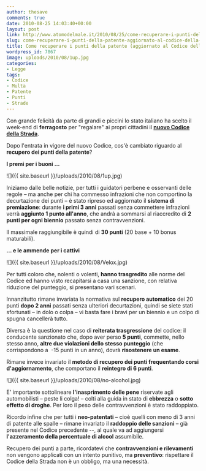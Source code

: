 ```yaml
---
author: thesave
comments: true
date: 2010-08-25 14:03:40+00:00
layout: post
link: http://www.atomodelmale.it/2010/08/25/come-recuperare-i-punti-della-patente-aggiornato-al-codice-della-strada-2010/
slug: come-recuperare-i-punti-della-patente-aggiornato-al-codice-della-strada-2010
title: Come recuperare i punti della patente (aggiornato al Codice della Strada 2010)
wordpress_id: 7867
image: uploads/2010/08/1up.jpg
categories:
- Legge
tags:
- Codice
- Multa
- Patente
- Punti
- Strade
---
```


Con grande felicità da parte di grandi e piccini lo stato italiano ha scelto il week-end di **ferragosto** per "regalare" ai propri cittadini il **[nuovo Codice della Strada](/2010/05/09/nuovo-codice-della-strada-2010-ecco-le-principali-novita-dalla-patente-a-ore-alla-multa-a-rate/)**.

Dopo l'entrata in vigore del nuovo Codice, cos'è cambiato riguardo al **recupero dei punti della patente**?

**I premi per i buoni …**

![]({{ site.baseurl }}/uploads/2010/08/1up.jpg)

Iniziamo dalle belle notizie, per tutti i guidatori perbene e osservanti delle regole – ma anche per chi ha commesso infrazioni che non comportino la decurtazione dei punti – è stato ripreso ed aggiornato il **sistema di premiazione**: durante **i primi 3 anni** passati senza commettere infrazioni verrà **aggiunto 1 punto all'anno**, che andrà a sommarsi al riaccredito di **2 punti  per ogni biennio** passato senza contravvenzioni.

Il massimale raggiungibile è quindi di **30 punti** (20 base + 10 bonus maturabili).

**… e le ammende per i cattivi**

![]({{ site.baseurl }}/uploads/2010/08/Velox.jpg)

Per tutti coloro che, nolenti o volenti, **hanno trasgredito** alle norme del Codice ed hanno visto recapitarsi a casa una sanzione, con relativa riduzione del punteggio, si presentano vari scenari.

Innanzitutto rimane invariata la normativa sul **recupero automatico** dei 20 punti **dopo 2 anni** passati senza ulteriori decurtazioni, quindi se siete stati sfortunati – in dolo o colpa – vi basta fare i bravi per un biennio e un colpo di spugna cancellerà tutto.

Diversa è la questione nel caso di **reiterata trasgressione** del codice: il conducente sanzionato che, dopo aver perso **5 punti**, commette, nello stesso anno, **altre due violazioni dello stesso punteggio** (che corrispondono a  -15 punti in un anno), dovrà **risostenere un esame**.

Rimane invece invariato il **metodo di recupero dei punti frequentando corsi d'aggiornamento**, che comportano il **reintegro di 6 punti**.

![]({{ site.baseurl }}/uploads/2010/08/no-alcohol.jpg)

E' importante sottolineare **l'inasprimento delle pene** riservate agli automobilisti – peste li colga! – colti alla guida in stato di **ebbrezza** o **sotto effetto di droghe**. Per loro il peso delle contravvenzioni è stato raddoppiato.

Ricordo infine che per tutti i **neo-patentati** – cioè quelli con meno di 3 anni di patente alle spalle – rimane invariato il **raddoppio delle sanzioni** – già presente nel Codice precedente --, al quale va ad aggiungersi **l'azzeramento della percentuale di alcool** assumibile.

Recupero dei punti a parte, ricordatevi che **contravvenzioni e rilevamenti** non vengono applicati con un intento punitivo, ma **preventivo**: rispettare il Codice della Strada non è un obbligo, ma una necessità.
